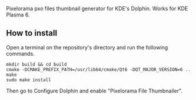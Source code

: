 Pixelorama pxo files thumbnail generator for KDE's Dolphin. Works for KDE Plasma 6.

## How to install
Open a terminal on the repository's directory and run the following commands.
```
mkdir build && cd build
cmake -DCMAKE_PREFIX_PATH=/usr/lib64/cmake/Qt6 -DQT_MAJOR_VERSION=6 ..
make
sudo make install
```

Then go to Configure Dolphin and enable "Pixelorama File Thumbnailer".
